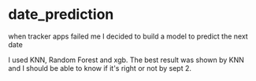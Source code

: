 # date_prediction
when tracker apps failed me I decided to build a model to predict the next date

I used KNN, Random Forest and xgb. The best result was shown by KNN and I should be able to know if it's right or not by sept 2.
